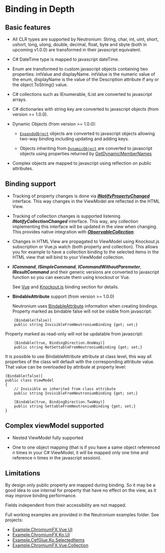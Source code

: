 # Binding in Depth

## Basic features

 * All CLR types are supported by Neutronium:
  String, char, int, uint, short, ushort, long, ulong, double, decimal, float, byte and sbyte (both in upcoming v1.0.0) are transformed in their javascript equivalent.

 * C# DateTime type is mapped to javascript dateTime.

 * Enum are transformed to custom javascript objects containing two properties: intValue and displayName. intValue is the numeric value of the enum, displayName is the value of the Description attribute if any or the object.ToString() value.

 * C# collections such as IEnumerable, IList are converted to javascript arrays.

  * C# dictionaries with string key are converted to javascript objects (from version >= 1.0.0).

  * Dynamic Objects (from version >= 1.0.0):

    * [`ExpandoObject`](https://msdn.microsoft.com/en-us/library/system.dynamic.expandoobject(v=vs.110).aspx) objects are converted to javascript objects allowing two-way binding including updating and adding keys.

    * Objects inheriting from [`DynamicObject`](https://msdn.microsoft.com/en-us/library/system.dynamic.dynamicobject(v=vs.110).aspx) are converted to javascript objects using properties returned by [GetDynamicMemberNames](https://msdn.microsoft.com/en-us/library/system.dynamic.dynamicobject.getdynamicmembernames(v=vs.110).aspx)

 * Complex objects are mapped to javascript using reflection on public attributes.


## Binding support

* Tracking of property changes is done via [**_INotifyPropertyChanged_**](https://msdn.microsoft.com/en-us/library/system.componentmodel.inotifypropertychanged(v=vs.110).aspx) interface. This way changes in the ViewModel are reflected in the HTML View.

* Tracking of collection changes is supported listening **_INotifyCollectionChanged_** interface. This way, any collection implementing this interface will be updated in the view when changing. This provides native integration with [**_ObservableCollection<T>_**](https://msdn.microsoft.com/en-us/library/ms668604(v=vs.110).aspx).

* Changes in HTML View are propagated to ViewModel using Knockout.js subscription or Vue.js watch (both property and collection). This allows you for example to have a collection binding to the selected items in the HTML view that will bind to your ViewModel collection.

* **_ICommand_**, **_ISimpleCommand_**, **_ICommandWithoutParemeter_**, **_IResultCommand_** and their generic versions are converted to javascript function so you can execute them using knockout or Vue.

     See [Vue](./vue.html) and [Knockout.js](./knockout.html) binding section for details.

* **BindableAttribute** support (from version >= 1.0.0)

    Neutronium uses [BindableAttribute](https://msdn.microsoft.com/en-us/library/system.componentmodel.bindableattribute(v=vs.110).aspx) information when creating bindings.
    Property marked as bindable false will not be visible from javascript:
```CSharp
    [Bindable(false)]
    public string InvisibleFromNeutroniumBinding {get; set;}
```
Property marked as read-only will not be updatable from javascript:
```CSharp
    [Bindable(true, BindingDirection.OneWay)]
    public string NotSettableFromNeutroniumBinding {get; set;}
```
It is possible to use BindableAttribute attribute at class level, this way all properties of the class will default with the corresponding attribute value. That value can be overloaded by attribute at property level:
```CSharp
[Bindable(false)]
public class ViewModel
{
    // Invisible as inherited from class attribute
    public string InvisibleFromNeutroniumBinding {get; set;}

    [Bindable(true, BindingDirection.TwoWay)]
    public string SettableFromNeutroniumBinding {get; set;}
}
```

## Complex viewModel supported

- Nested ViewModel fully supported

- One to one object mapping (that is if you have a same object referenced n times in your C# ViewModel, it will be mapped only one time and reference n times in the javascript session).


## Limitations
By design only public property are mapped during binding. So it may be a good idea to use internal for property that have no effect on the view, as it may improve binding performance.

Fields independent from their accessibility are not mapped.


Full working examples are provided in the Neutronium examples folder. See projects:
* [Example.ChromiumFX.Vue.UI](https://github.com/David-Desmaisons/Neutronium/tree/master/Examples/Example.ChromiumFX.Vue.UI)
* [Example.ChromiumFX.Ko.UI](https://github.com/David-Desmaisons/Neutronium/tree/master/Examples/Example.ChromiumFX.Ko.UI)
* [Example.CefGlue.Ko.SelectedItems](https://github.com/David-Desmaisons/Neutronium/tree/master/Examples/Example.CefGlue.Ko.SelectedItems)
* [Example.ChromiumFX.Vue.Collection](https://github.com/David-Desmaisons/Neutronium/tree/master/Examples/Example.ChromiumFX.Vue.Collection)
